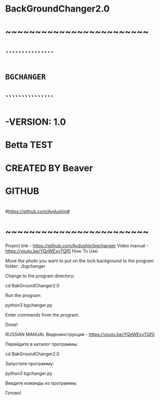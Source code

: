 # BackGroundChanger2.0


#  ~~~~~~~~~~~~~~~~~~~~~~~~  #
#			                    #
#    ```````````````	        #
#    `BGCHANGER    `	        #
#    ```````````````	        #			
#   -VERSION: 1.0	           #
#	  Betta TEST	           #
#			                    #
#  CREATED BY Beaver  	     #
#       GITHUB		           #
#			                    #
#https://github.com/Avdushin#
# ~~~~~~~~~~~~~~~~~~~~~~~~ #


Project link - https://github.com/Avdushin/bgchanger
Video manual - https://youtu.be/YQnWExyTQf0
   How To Use:
   
Move the photo you want to put on the lock background to the program folder: ./bgchanger

Change to the program directory:

cd BakGroundChanger2.0

Run the program:

python3 bgchanger.py

Enter commands from the program.

Done!

   RUSSIAN MANUAL
Видеоинструкция - https://youtu.be/YQnWExyTQf0

Перейдите в каталог программы:

cd BakGroundChanger2.0

Запустите программу:

python3 bgchanger.py

Введите команды из программы.

Готово!
